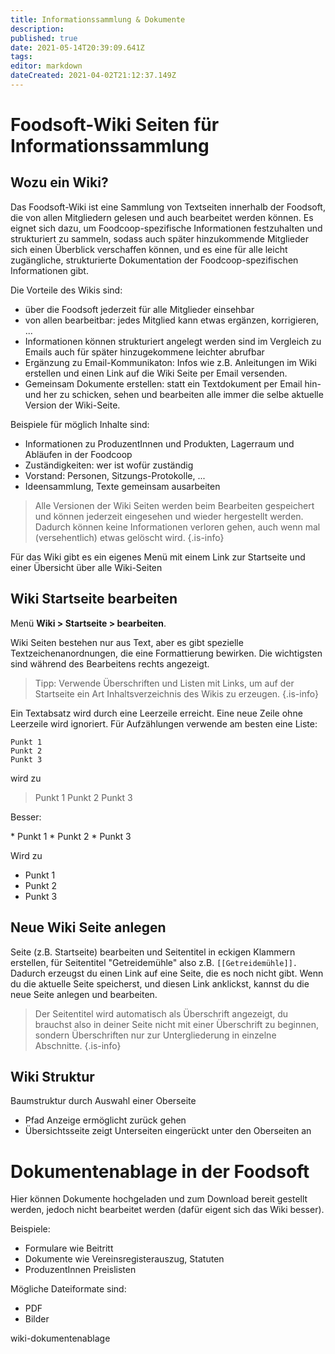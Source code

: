```yaml
---
title: Informationssammlung & Dokumente
description: 
published: true
date: 2021-05-14T20:39:09.641Z
tags: 
editor: markdown
dateCreated: 2021-04-02T21:12:37.149Z
---
```



<h1 id="wiki-infosammlung" class="toc-header"><a class="toc-anchor" href="#wiki-infosammlung"></a>Foodsoft-Wiki Seiten für Informationssammlung</h1>

<h2 id="wiki-wozu" class="toc-header"><a class="toc-anchor" href="#wiki-wozu"></a>Wozu ein Wiki?</h2>

Das Foodsoft-Wiki ist eine Sammlung von Textseiten innerhalb der Foodsoft, die von allen Mitgliedern gelesen und auch bearbeitet werden können. Es eignet sich dazu, um Foodcoop-spezifische Informationen festzuhalten und strukturiert zu sammeln, sodass auch später hinzukommende Mitglieder sich einen Überblick verschaffen können, und es eine für alle leicht
zugängliche, strukturierte Dokumentation der Foodcoop-spezifischen Informationen gibt. 

Die Vorteile des Wikis sind:
- über die Foodsoft jederzeit für alle Mitglieder einsehbar
- von allen bearbeitbar: jedes Mitglied kann etwas ergänzen, korrigieren, ...
- Informationen können strukturiert angelegt werden sind im Vergleich zu Emails auch für später hinzugekommene leichter abrufbar
- Ergänzung zu Email-Kommunikaton: Infos wie z.B. Anleitungen im Wiki erstellen und einen Link auf die Wiki Seite per Email versenden. 
- Gemeinsam Dokumente erstellen: statt ein Textdokument per Email hin- und her zu schicken, sehen und bearbeiten alle immer die selbe aktuelle Version der Wiki-Seite.

Beispiele für möglich Inhalte sind:

  - Informationen zu ProduzentInnen und Produkten, Lagerraum und Abläufen in der Foodcoop
  - Zuständigkeiten: wer ist wofür zuständig
  - Vorstand: Personen, Sitzungs-Protokolle, ...
  - Ideensammlung, Texte gemeinsam ausarbeiten

> Alle Versionen der Wiki Seiten werden beim Bearbeiten gespeichert und können jederzeit eingesehen und wieder hergestellt werden. Dadurch können keine Informationen verloren gehen, auch wenn mal (versehentlich) etwas gelöscht wird.
{.is-info}

Für das Wiki gibt es ein eigenes Menü mit einem Link zur Startseite und einer Übersicht über alle Wiki-Seiten

<h2 id="wiki-startseite-bearbeiten" class="toc-header"><a class="toc-anchor" href="#wiki-startseite-bearbeiten"></a>Wiki Startseite bearbeiten</h2>

Menü **Wiki > Startseite > bearbeiten**.

Wiki Seiten bestehen nur aus Text, aber es gibt spezielle Textzeichenanordnungen, die eine Formattierung bewirken. Die wichtigsten sind während des Bearbeitens rechts angezeigt.

> Tipp: Verwende Überschriften und Listen mit Links, um auf der Startseite ein Art Inhaltsverzeichnis des Wikis zu erzeugen.
{.is-info}

Ein Textabsatz wird durch eine Leerzeile erreicht. Eine neue Zeile ohne Leerzeile wird ignoriert. Für Aufzählungen verwende am besten eine Liste:

    Punkt 1
    Punkt 2
    Punkt 3
wird zu 
> Punkt 1 Punkt 2 Punkt 3

Besser:

\* Punkt 1
\* Punkt 2
\* Punkt 3

Wird zu

* Punkt 1
* Punkt 2
* Punkt 3


<h2 id="wiki-seite-anlegen" class="toc-header"><a class="toc-anchor" href="#wiki-seite-anlegen"></a>Neue Wiki Seite anlegen</h2>

Seite (z.B. Startseite) bearbeiten und Seitentitel in eckigen Klammern erstellen, für Seitentitel "Getreidemühle" also z.B. `[[Getreidemühle]].` Dadurch erzeugst du einen Link auf eine Seite, die es noch nicht gibt. Wenn du die aktuelle Seite speicherst, und diesen Link anklickst, kannst du die neue Seite anlegen und bearbeiten. 

> Der Seitentitel wird automatisch als Überschrift  angezeigt, du brauchst also in deiner Seite nicht mit einer Überschrift zu beginnen, sondern Überschriften nur zur Untergliederung in einzelne Abschnitte. 
{.is-info}


<h2 id="wiki-struktur" class="toc-header"><a class="toc-anchor" href="#wiki-struktur"></a>Wiki Struktur</h2>

Baumstruktur durch Auswahl einer Oberseite
- Pfad Anzeige ermöglicht zurück gehen
- Übersichtsseite zeigt Unterseiten eingerückt unter den Oberseiten an

<h1 id="dokumentenablage" class="toc-header"><a class="toc-anchor" href="#dokumentenablage"></a>Dokumentenablage in der Foodsoft</h1>

Hier können Dokumente hochgeladen und zum Download bereit gestellt
werden, jedoch nicht bearbeitet werden (dafür eigent sich das Wiki
besser).

Beispiele:

  - Formulare wie Beitritt
  - Dokumente wie Vereinsregisterauszug, Statuten
  - ProduzentInnen Preislisten

Mögliche Dateiformate sind:

  - PDF
  - Bilder

wiki-dokumentenablage